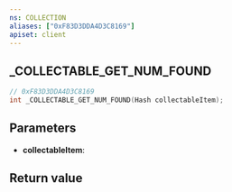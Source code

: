 ```yaml
---
ns: COLLECTION
aliases: ["0xF83D3DDA4D3C8169"]
apiset: client
---
```

## _COLLECTABLE_GET_NUM_FOUND

```c
// 0xF83D3DDA4D3C8169
int _COLLECTABLE_GET_NUM_FOUND(Hash collectableItem);
```


## Parameters
* **collectableItem**:

## Return value

